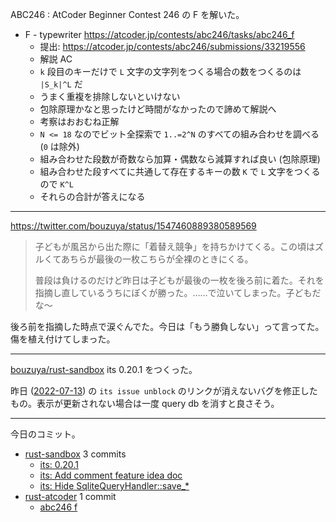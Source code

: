 ABC246 : AtCoder Beginner Contest 246 の F を解いた。

- F - typewriter
  <https://atcoder.jp/contests/abc246/tasks/abc246_f>
  - 提出: <https://atcoder.jp/contests/abc246/submissions/33219556>
  - 解説 AC
  - `k` 段目のキーだけで `L` 文字の文字列をつくる場合の数をつくるのは `|S_k|^L` だ
  - うまく重複を排除しないといけない
  - 包除原理かなと思ったけど時間がなかったので諦めて解説へ
  - 考察はおおむね正解
  - `N <= 18` なのでビット全探索で `1..=2^N` のすべての組み合わせを調べる (`0` は除外)
  - 組み合わせた段数が奇数なら加算・偶数なら減算すれば良い (包除原理)
  - 組み合わせた段すべてに共通して存在するキーの数 `K` で `L` 文字をつくるので `K^L`
  - それらの合計が答えになる

---

<https://twitter.com/bouzuya/status/1547460889380589569>

> 子どもが風呂から出た際に「着替え競争」を持ちかけてくる。この頃はズルくてあちらが最後の一枚こちらが全裸のときにくる。
>
> 普段は負けるのだけど昨日は子どもが最後の一枚を後ろ前に着た。それを指摘し直しているうちにぼくが勝った。……で泣いてしまった。子どもだな〜

後ろ前を指摘した時点で涙ぐんでた。今日は「もう勝負しない」って言ってた。傷を植え付けてしまった。

---

[bouzuya/rust-sandbox] its 0.20.1 をつくった。

昨日 ([2022-07-13]) の `its issue unblock` のリンクが消えないバグを修正したもの。表示が更新されない場合は一度 query db を消すと良さそう。

---

今日のコミット。

- [rust-sandbox](https://github.com/bouzuya/rust-sandbox) 3 commits
  - [its: 0.20.1](https://github.com/bouzuya/rust-sandbox/commit/aa45be5452b9577dc5241e1d5797c676194a61d9)
  - [its: Add comment feature idea doc](https://github.com/bouzuya/rust-sandbox/commit/d0d495771f284a1bfc9d8d857817ec761d78d389)
  - [its: Hide SqliteQueryHandler::save_*](https://github.com/bouzuya/rust-sandbox/commit/8cc3baf8d01a14ad2ff41d92e62d45d2af0fa483)
- [rust-atcoder](https://github.com/bouzuya/rust-atcoder) 1 commit
  - [abc246 f](https://github.com/bouzuya/rust-atcoder/commit/21d2915dc79476f3f2542581e3cd0f48c93b7875)

[2022-07-13]: https://blog.bouzuya.net/2022/07/13/
[bouzuya/rust-sandbox]: https://github.com/bouzuya/rust-sandbox
